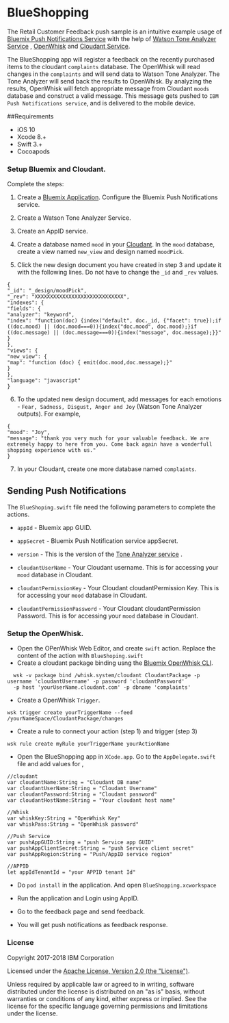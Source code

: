# BlueShopping

The Retail Customer Feedback push sample is an intuitive example usage of [Bluemix Push Notifications Service](https://console.ng.bluemix.net/docs/services/mobilepush/index.html?pos=2) with the help of [Watson Tone Analyzer Service](http://www.ibm.com/smarterplanet/us/en/ibmwatson/developercloud/tone-analyzer.html) , [OpenWhisk](https://developer.ibm.com/open/openwhisk/) and [Cloudant Service](https://cloudant.com/).

The BlueShopping app will register a feedback on the recently purchased items to the cloudant `complaints` database. The OpenWhisk will read changes in the `complaints` and will send data to Watson Tone Analyzer. The Tone Analyzer will send back the results to OpenWhisk. By analyzing the results, OpenWhisk will fetch appropriate message from Cloudant `moods` database and construct a valid message. This message gets pushed to `IBM Push Notifications service`, and is delivered to the mobile device.

##Requirements

* iOS 10
* Xcode 8.+
* Swift 3.+
* Cocoapods 


### Setup Bluemix and Cloudant.

Complete the steps:

1. Create a [Bluemix Application](http://console.stage1.ng.bluemix.net). Configure the Bluemix Push Notifications service.

2. Create  a Watson Tone Analyzer Service.

3. Create an AppID service.

4. Create a database named `mood` in your [Cloudant](https://cloudant.com/). In the `mood` database, create a view named `new_view` and design named `moodPick`.

5. Click the new design document you have created in step 3 and update it with the following lines. Do not have to change the `_id` and `_rev` values.

```
{
"_id": "_design/moodPick",
"_rev": "XXXXXXXXXXXXXXXXXXXXXXXXXXXXX",
"indexes": {
"fields": {
"analyzer": "keyword",
"index": "function(doc) {index("default", doc._id, {"facet": true});if ((doc.mood) || (doc.mood===0)){index("doc.mood", doc.mood);}if ((doc.message) || (doc.message===0)){index("message", doc.message);}}"
}
},
"views": {
"new_view": {
"map": "function (doc) { emit(doc.mood,doc.message);}"
}
},
"language": "javascript"
}

```

6. To the updated new design document, add messages for each emotions - `Fear, Sadness, Disgust, Anger and Joy` (Watson Tone Analyzer outputs). For example,

```
{
"mood": "Joy",
"message": "thank you very much for your valuable feedback. We are extremely happy to here from you. Come back again have a wonderfull shopping experience with us."
}
```

7. In your Cloudant, create one more database named `complaints`.

## Sending Push Notifications

The `BlueShoping.swift` file need the following parameters to complete the actions.

- `appId` - Bluemix app GUID.

- `appSecret` - Bluemix Push Notification service appSecret.

- `version` - This is the version of the [Tone Analyzer service](https://watson-api-explorer.mybluemix.net/apis/tone-analyzer-v3#/) .

- `cloudantUserName` - Your Cloudant username. This is for accessing your `mood` database in Cloudant.

- `cloudantPermissionKey` - Your Cloudant cloudantPermission Key. This is for accessing your `mood` database in Cloudant.

- `cloudantPermissionPassword` - Your Cloudant cloudantPermission Password. This is for accessing your `mood` database in Cloudant.

### Setup the OpenWhisk.

* Open the OPenWhisk Web Editor, and create `swift` action. Replace the content of the action with `BlueShoping.swift`
* Create a cloudant package binding usng the [Bluemix OpenWhisk CLI](https://new-console.ng.bluemix.net/openwhisk/cli).

```
  wsk -v package bind /whisk.system/cloudant CloudantPackage -p username 'cloudantUsername' -p password 'cloudantPassword' 
  -p host 'yourUserName.cloudant.com' -p dbname 'complaints'
```

* Create a OpenWhisk `Trigger`.

```
wsk trigger create yourTriggerName --feed /yourNameSpace/CloudantPackage/changes
```

* Create a rule to connect your action (step 1) and trigger (step 3)

```
wsk rule create myRule yourTriggerName yourActionName
```

* Open the BlueShopping app in `XCode.app`. Go to the `AppDelegate.swift` file and add values for ,

```
//cloudant
var cloudantName:String = "Cloudant DB name"
var cloudantUserName:String = "Cloudant Username"
var cloudantPassword:String = "Cloudant password"
var cloudantHostName:String = "Your cloudant host name"

//Whisk
var whiskKey:String = "OpenWhisk Key"
var whiskPass:String = "OpenWhisk password"

//Push Service
var pushAppGUID:String = "push Service app GUID"
var pushAppClientSecret:String = "push Service client secret"
var pushAppRegion:String = "Push/AppID service region"

//APPID
let appIdTenantId = "your APPID tenant Id"
```


* Do `pod install` in the application. And open `BlueShopping.xcworkspace`

* Run the application and Login using AppID.

* Go to the feedback page and send feedback.

* You will get push notifications as feedback response.


### License

Copyright 2017-2018 IBM Corporation

Licensed under the [Apache License, Version 2.0 (the "License")](http://www.apache.org/licenses/LICENSE-2.0.html).

Unless required by applicable law or agreed to in writing, software distributed under the license is distributed on an "as is" basis, without warranties or conditions of any kind, either express or implied. See the license for the specific language governing permissions and limitations under the license.




